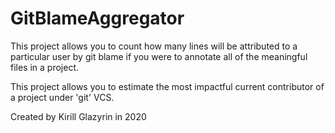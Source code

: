 ﻿GitBlameAggregator
====
This project allows you to count how many lines
will be attributed to a particular user by git blame if you were to annotate
all of the meaningful files in a project.  

This project allows you to estimate the most impactful
current contributor of a project under 'git' VCS.  

Created by Kirill Glazyrin in 2020